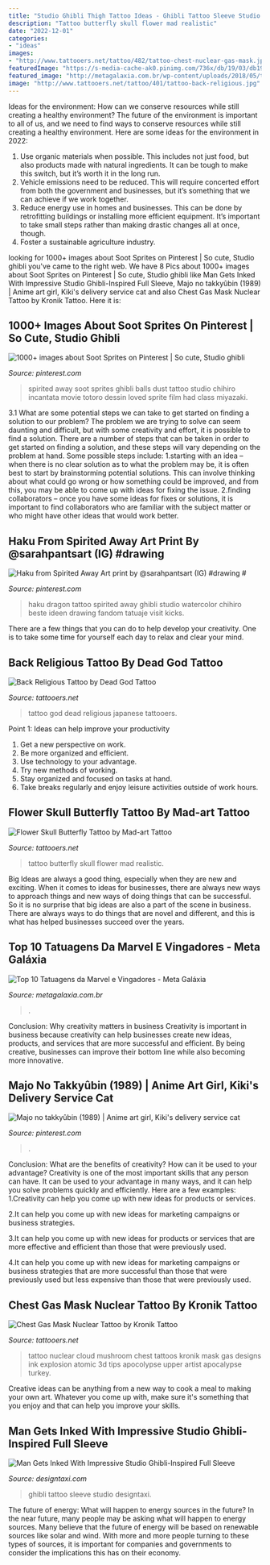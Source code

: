 ```yaml
---
title: "Studio Ghibli Thigh Tattoo Ideas - Ghibli Tattoo Sleeve Studio Designtaxi"
description: "Tattoo butterfly skull flower mad realistic"
date: "2022-12-01"
categories:
- "ideas"
images:
- "http://www.tattooers.net/tattoo/482/tattoo-chest-nuclear-gas-mask.jpg"
featuredImage: "https://s-media-cache-ak0.pinimg.com/736x/db/19/03/db19034d9af4f5f28feb9e917950d36d.jpg"
featured_image: "http://metagalaxia.com.br/wp-content/uploads/2018/05/top-10-tatuagem-marvel-vingadores-05.jpg"
image: "http://www.tattooers.net/tattoo/401/tattoo-back-religious.jpg"
---
```



Ideas for the environment: How can we conserve resources while still creating a healthy environment?
The future of the environment is important to all of us, and we need to find ways to conserve resources while still creating a healthy environment. Here are some ideas for the environment in 2022: 
1. Use organic materials when possible. This includes not just food, but also products made with natural ingredients. It can be tough to make this switch, but it’s worth it in the long run. 
2. Vehicle emissions need to be reduced. This will require concerted effort from both the government and businesses, but it’s something that we can achieve if we work together. 
3. Reduce energy use in homes and businesses. This can be done by retrofitting buildings or installing more efficient equipment. It’s important to take small steps rather than making drastic changes all at once, though. 
4. Foster a sustainable agriculture industry.

	

		
looking for 1000+ images about Soot Sprites on Pinterest | So cute, Studio ghibli you've came to the right web. We have 8 Pics about 1000+ images about Soot Sprites on Pinterest | So cute, Studio ghibli like Man Gets Inked With Impressive Studio Ghibli-Inspired Full Sleeve, Majo no takkyûbin (1989) | Anime art girl, Kiki&#039;s delivery service cat and also Chest Gas Mask Nuclear Tattoo by Kronik Tattoo. Here it is:
		
    
## 1000+ Images About Soot Sprites On Pinterest | So Cute, Studio Ghibli

<img loading=lazy src="https://s-media-cache-ak0.pinimg.com/736x/db/19/03/db19034d9af4f5f28feb9e917950d36d.jpg" onerror="this.onerror=null;this.src='https://tse3.mm.bing.net/th?id=OIP.-mvfKLkUz20isSY9sVumKAHaJ4&amp;pid=15.1';" alt="1000+ images about Soot Sprites on Pinterest | So cute, Studio ghibli">

_Source: pinterest.com_

>spirited away soot sprites ghibli balls dust tattoo studio chihiro incantata movie totoro dessin loved sprite film had class miyazaki. 

	

3.1 What are some potential steps we can take to get started on finding a solution to our problem?
The problem we are trying to solve can seem daunting and difficult, but with some creativity and effort, it is possible to find a solution. There are a number of steps that can be taken in order to get started on finding a solution, and these steps will vary depending on the problem at hand. Some possible steps include: 
1.starting with an idea – when there is no clear solution as to what the problem may be, it is often best to start by brainstorming potential solutions. This can involve thinking about what could go wrong or how something could be improved, and from this, you may be able to come up with ideas for fixing the issue. 
2.finding collaborators – once you have some ideas for fixes or solutions, it is important to find collaborators who are familiar with the subject matter or who might have other ideas that would work better.

    
## Haku From Spirited Away Art Print By @sarahpantsart (IG) #drawing #

<img loading=lazy src="https://i.pinimg.com/736x/e7/e4/61/e7e4615dba32399eca3d5bb197fed1d3.jpg" onerror="this.onerror=null;this.src='https://tse1.mm.bing.net/th?id=OIP.lXol1HevJEGhIau0KbYLXAHaLu&amp;pid=15.1';" alt="Haku from Spirited Away Art print by @sarahpantsart (IG) #drawing #">

_Source: pinterest.com_

>haku dragon tattoo spirited away ghibli studio watercolor chihiro beste ideen drawing fandom tatuaje visit kicks. 

	

There are a few things that you can do to help develop your creativity. One is to take some time for yourself each day to relax and clear your mind.

    
## Back Religious Tattoo By Dead God Tattoo

<img loading=lazy src="http://www.tattooers.net/tattoo/401/tattoo-back-religious.jpg" onerror="this.onerror=null;this.src='https://tse1.mm.bing.net/th?id=OIP.-oYsOm0hwfz98NGRNh7zUgHaKH&amp;pid=15.1';" alt="Back Religious Tattoo by Dead God Tattoo">

_Source: tattooers.net_

>tattoo god dead religious japanese tattooers. 

	

Point 1: Ideas can help improve your productivity
1. Get a new perspective on work.
2. Be more organized and efficient.
3. Use technology to your advantage.
4. Try new methods of working.
5. Stay organized and focused on tasks at hand.
6. Take breaks regularly and enjoy leisure activities outside of work hours.

    
## Flower Skull Butterfly Tattoo By Mad-art Tattoo

<img loading=lazy src="http://www.tattooers.net/tattoo/618/tattoo-skull-flower-butterfly.jpg" onerror="this.onerror=null;this.src='https://tse3.mm.bing.net/th?id=OIP.w9jODPs4g9u6CWbToZKKNwHaLH&amp;pid=15.1';" alt="Flower Skull Butterfly Tattoo by Mad-art Tattoo">

_Source: tattooers.net_

>tattoo butterfly skull flower mad realistic. 

	

Big Ideas are always a good thing, especially when they are new and exciting. When it comes to ideas for businesses, there are always new ways to approach things and new ways of doing things that can be successful. So it is no surprise that big ideas are also a part of the scene in business. There are always ways to do things that are novel and different, and this is what has helped businesses succeed over the years.

    
## Top 10 Tatuagens Da Marvel E Vingadores - Meta Galáxia

<img loading=lazy src="http://metagalaxia.com.br/wp-content/uploads/2018/05/top-10-tatuagem-marvel-vingadores-05.jpg" onerror="this.onerror=null;this.src='https://tse1.mm.bing.net/th?id=OIP.sbtnNkC3QmYp5sCk3xG5wQHaJ4&amp;pid=15.1';" alt="Top 10 Tatuagens da Marvel e Vingadores - Meta Galáxia">

_Source: metagalaxia.com.br_

>. 

	

Conclusion: Why creativity matters in business
Creativity is important in business because creativity can help businesses create new ideas, products, and services that are more successful and efficient. By being creative, businesses can improve their bottom line while also becoming more innovative.

    
## Majo No Takkyûbin (1989) | Anime Art Girl, Kiki&#039;s Delivery Service Cat

<img loading=lazy src="https://i.pinimg.com/736x/1e/4d/a7/1e4da758f211343d041b4b8383acff6d--hayao-miyazaki-white-cats.jpg" onerror="this.onerror=null;this.src='https://tse3.mm.bing.net/th?id=OIP.1IYNltHxwLWdnbBGnmHDbQHaEK&amp;pid=15.1';" alt="Majo no takkyûbin (1989) | Anime art girl, Kiki&#039;s delivery service cat">

_Source: pinterest.com_

>. 

	

Conclusion: What are the benefits of creativity? How can it be used to your advantage?
Creativity is one of the most important skills that any person can have. It can be used to your advantage in many ways, and it can help you solve problems quickly and efficiently. Here are a few examples: 
1.Creativity can help you come up with new ideas for products or services.

2.It can help you come up with new ideas for marketing campaigns or business strategies.

3.It can help you come up with new ideas for products or services that are more effective and efficient than those that were previously used.

4.It can help you come up with new ideas for marketing campaigns or business strategies that are more successful than those that were previously used but less expensive than those that were previously used.

    
## Chest Gas Mask Nuclear Tattoo By Kronik Tattoo

<img loading=lazy src="http://www.tattooers.net/tattoo/482/tattoo-chest-nuclear-gas-mask.jpg" onerror="this.onerror=null;this.src='https://tse2.mm.bing.net/th?id=OIP.szgqVlPsCi5nRDW1m5zPWwHaEV&amp;pid=15.1';" alt="Chest Gas Mask Nuclear Tattoo by Kronik Tattoo">

_Source: tattooers.net_

>tattoo nuclear cloud mushroom chest tattoos kronik mask gas designs ink explosion atomic 3d tips apocolypse upper artist apocalypse turkey. 

	

Creative ideas can be anything from a new way to cook a meal to making your own art. Whatever you come up with, make sure it's something that you enjoy and that can help you improve your skills.

    
## Man Gets Inked With Impressive Studio Ghibli-Inspired Full Sleeve

<img loading=lazy src="https://editorial.designtaxi.com/editorial-images/news-studioghiblitattoo230615/studio-ghibli-full-sleeve-tattoo-3.jpg" onerror="this.onerror=null;this.src='https://tse4.mm.bing.net/th?id=OIP.g0iIgs8d22dmhQhx6kMqXQHaPB&amp;pid=15.1';" alt="Man Gets Inked With Impressive Studio Ghibli-Inspired Full Sleeve">

_Source: designtaxi.com_

>ghibli tattoo sleeve studio designtaxi. 

	

The future of energy: What will happen to energy sources in the future?
In the near future, many people may be asking what will happen to energy sources. Many believe that the future of energy will be based on renewable sources like solar and wind. With more and more people turning to these types of sources, it is important for companies and governments to consider the implications this has on their economy.

